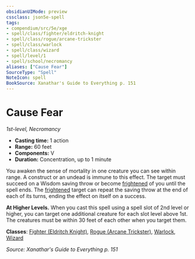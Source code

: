 ```yaml
---
obsidianUIMode: preview
cssclass: json5e-spell
tags:
- compendium/src/5e/xge
- spell/class/fighter/eldritch-knight
- spell/class/rogue/arcane-trickster
- spell/class/warlock
- spell/class/wizard
- spell/level/1
- spell/school/necromancy
aliases: ["Cause Fear"]
SourceType: "Spell"
NoteIcon: spell
BookSource: Xanathar's Guide to Everything p. 151
---
```

# Cause Fear
*1st-level, Necromancy*  

- **Casting time:** 1 action
- **Range:** 60 feet
- **Components:** V
- **Duration:** Concentration, up to 1 minute

You awaken the sense of mortality in one creature you can see within range. A construct or an undead is immune to this effect. The target must succeed on a Wisdom saving throw or become [frightened](/2-Mechanics/CLI/rules/conditions.md#frightened) of you until the spell ends. The [frightened](/2-Mechanics/CLI/rules/conditions.md#frightened) target can repeat the saving throw at the end of each of its turns, ending the effect on itself on a success.

**At Higher Levels.** When you cast this spell using a spell slot of 2nd level or higher, you can target one additional creature for each slot level above 1st. The creatures must be within 30 feet of each other when you target them.

**Classes**: [Fighter (Eldritch Knight)](/2-Mechanics/CLI/classes/fighter-eldritch-knight.md), [Rogue (Arcane Trickster)](/2-Mechanics/CLI/classes/rogue-arcane-trickster.md), [Warlock](/2-Mechanics/CLI/classes/warlock.md), [Wizard](/2-Mechanics/CLI/classes/wizard.md)

*Source: Xanathar's Guide to Everything p. 151*